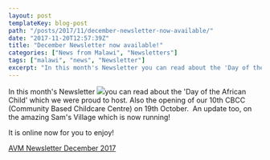 ```yaml
---
layout: post
templateKey: blog-post
path: "/posts/2017/11/december-newsletter-now-available/"
date: "2017-11-20T12:57:39Z"
title: "December Newsletter now available!"
categories: ["News from Malawi", "Newsletters"]
tags: ["malawi", "news", "Newsletter"]
excerpt: "In this month's Newsletter you can read about the 'Day of the African Child' which we were proud to..."
---
```


In this month's Newsletter [![](https://www.africanvision.org.uk/africa-vision-news/wp-content/uploads/2017/11/AVM-Newsletter-December-2017-WEB_VERSION_Page_1-212x300.jpg)](https://www.africanvision.org.uk/africa-vision-news/wp-content/uploads/2017/11/AVM-Newsletter-December-2017-WEB_VERSION_Page_1.jpg)you can read about the 'Day of the African Child' which we were proud to host. Also the opening of our 10th CBCC (Community Based Childcare Centre) on 19th October.  An update too, on the amazing Sam's Village which is now running!

It is online now for you to enjoy!

[AVM Newsletter December 2017](https://www.africanvision.org.uk/africa-vision-news/wp-content/uploads/2017/11/AVM-Newsletter-December-2017-WEB_VERSION.pdf)